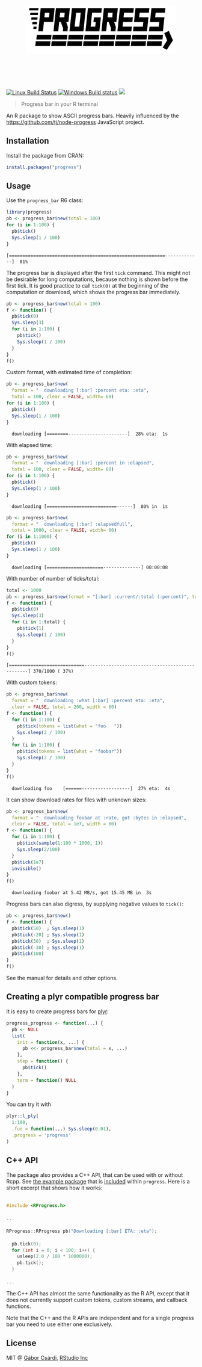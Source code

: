 
<h1 align="center">
    <br>
    <br>
    <img width="400" src="man/figures/logo.png" alt="progress">
    <br>
    <br>
    <br>
</h1>

[![Linux Build Status](https://travis-ci.org/r-lib/progress.svg?branch=master)](https://travis-ci.org/r-lib/progress)
[![Windows Build status](https://ci.appveyor.com/api/projects/status/github/r-lib/progress?svg=true)](https://ci.appveyor.com/project/gaborcsardi/progress)
[![](https://www.r-pkg.org/badges/version/progress)](https://r-pkg.org/pkg/progress)

> Progress bar in your R terminal

An R package to show ASCII progress bars. Heavily influenced by
the https://github.com/tj/node-progress JavaScript project.

## Installation

Install the package from CRAN:

```r
install.packages("progress")
```

## Usage

Use the `progress_bar` R6 class:

```r
library(progress)
pb <- progress_bar$new(total = 100)
for (i in 1:100) {
  pb$tick()
  Sys.sleep(1 / 100)
}
```

```
[==========================================================-------------]  81%
```

The progress bar is displayed after the first `tick` command.
This might not be desirable for long computations, because
nothing is shown before the first tick. It is good practice to
call `tick(0)` at the beginning of the computation or download,
which shows the progress bar immediately.

```r
pb <- progress_bar$new(total = 100)
f <- function() {
  pb$tick(0)
  Sys.sleep(3)
  for (i in 1:100) {
    pb$tick()
    Sys.sleep(1 / 100)
  }
}
f()
```

Custom format, with estimated time of completion:

```r
pb <- progress_bar$new(
  format = "  downloading [:bar] :percent eta: :eta",
  total = 100, clear = FALSE, width= 60)
for (i in 1:100) {
  pb$tick()
  Sys.sleep(1 / 100)
}
```

```
  downloading [========----------------------]  28% eta:  1s
```

With elapsed time:

```r
pb <- progress_bar$new(
  format = "  downloading [:bar] :percent in :elapsed",
  total = 100, clear = FALSE, width= 60)
for (i in 1:100) {
  pb$tick()
  Sys.sleep(1 / 100)
}
```

```
  downloading [==========================------]  80% in  1s
```

```r
pb <- progress_bar$new(
  format = "  downloading [:bar] :elapsedfull",
  total = 1000, clear = FALSE, width= 60)
for (i in 1:1000) {
  pb$tick()
  Sys.sleep(1 / 100)
}
```

```
  downloading [=====================--------------] 00:00:08
```

With number of number of ticks/total:

```r
total <- 1000
pb <- progress_bar$new(format = "[:bar] :current/:total (:percent)", total = total)
f <- function() {
  pb$tick(0)
  Sys.sleep(3)
  for (i in 1:total) {
    pb$tick(1)
    Sys.sleep(1 / 100)
  }
}
f()
```

```
[============================-------------------------------------------------] 370/1000 ( 37%)
```

With custom tokens:

```r
pb <- progress_bar$new(
  format = "  downloading :what [:bar] :percent eta: :eta",
  clear = FALSE, total = 200, width = 60)
f <- function() {
  for (i in 1:100) {
    pb$tick(tokens = list(what = "foo   "))
    Sys.sleep(2 / 100)
  }
  for (i in 1:100) {
    pb$tick(tokens = list(what = "foobar"))
    Sys.sleep(2 / 100)
  }
}
f()
```

```
  downloading foo    [======------------------]  27% eta:  4s
```

It can show download rates for files with unknown sizes:

```r
pb <- progress_bar$new(
  format = "  downloading foobar at :rate, got :bytes in :elapsed",
  clear = FALSE, total = 1e7, width = 60)
f <- function() {
  for (i in 1:100) {
    pb$tick(sample(1:100 * 1000, 1))
    Sys.sleep(2/100)
  }
  pb$tick(1e7)
  invisible()
}
f()
```

```
  downloading foobar at 5.42 MB/s, got 15.45 MB in  3s
```

Progress bars can also digress, by supplying negative values to `tick()`:

```r
pb <- progress_bar$new()
f <- function() {
  pb$tick(50)  ; Sys.sleep(1)
  pb$tick(-20) ; Sys.sleep(1)
  pb$tick(50)  ; Sys.sleep(1)
  pb$tick(-30) ; Sys.sleep(1)
  pb$tick(100)
}
f()
```

See the manual for details and other options.

## Creating a plyr compatible progress bar

It is easy to create progress bars for
[plyr](https://github.com/hadley/plyr):

```r
progress_progress <- function(...) {
  pb <- NULL
  list(
    init = function(x, ...) {
      pb <<- progress_bar$new(total = x, ...)
    },
	step = function() {
      pb$tick()
    },
	term = function() NULL
  )
}
```

You can try it with

```r
plyr::l_ply(
  1:100,
  .fun = function(...) Sys.sleep(0.01),
  .progress = 'progress'
)
```

## C++ API

The package also provides a C++ API, that can be used with or
without Rcpp. See [the example package](inst/progresstest/src/test.cpp) that
is [included](inst/progresstest) within `progress`. Here is a short excerpt
that shows how it works:

```CPP

#include <RProgress.h>

...

RProgress::RProgress pb("Downloading [:bar] ETA: :eta");

  pb.tick(0);
  for (int i = 0; i < 100; i++) {
    usleep(2.0 / 100 * 1000000);
    pb.tick();
  }

...

```

The C++ API has almost the same functionality as the R API, except that it
does not currently support custom tokens, custom streams, and callback functions.

Note that the C++ and the R APIs are independent and for a
single progress bar you need to use either one exclusively.

## License

MIT @ [Gábor Csárdi](https://github.com/gaborcsardi),
      [RStudio Inc](https://github.com/rstudio)
